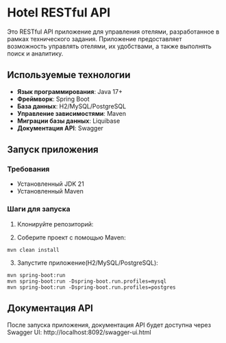 # Hotel RESTful API

Это RESTful API приложение для управления отелями, разработанное в рамках технического задания. Приложение предоставляет возможность управлять отелями, их удобствами, а также выполнять поиск и аналитику.



## Используемые технологии

- **Язык программирования**: Java 17+
- **Фреймворк**: Spring Boot
- **База данных**: H2/MySQL/PostgreSQL
- **Управление зависимостями**: Maven
- **Миграции базы данных**: Liquibase
- **Документация API**: Swagger

## Запуск приложения

### Требования

- Установленный JDK 21
- Установленный Maven

### Шаги для запуска

1. Клонируйте репозиторий:

2. Соберите проект с помощью Maven:
   
```
mvn clean install
```
3. Запустите приложение(H2/MySQL/PostgreSQL):
```
mvn spring-boot:run
mvn spring-boot:run -Dspring-boot.run.profiles=mysql
mvn spring-boot:run -Dspring-boot.run.profiles=postgres
```

## Документация API
После запуска приложения, документация API будет доступна через Swagger UI:
http://localhost:8092/swagger-ui.html
